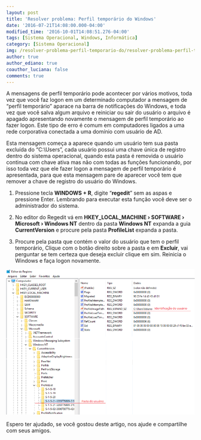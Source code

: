 ```yaml
---
layout: post
title: 'Resolver problema: Perfil temporário do Windows'
date: '2016-07-21T14:08:00.000-04:00'
modified_time: '2016-10-01T14:08:51.276-04:00'
tags: [Sistema Operacional, Windows, Informática]
category: [Sistema Operacional]
img: /resolver-problema-perfil-temporario-do/resolver-problema-perfil-temporario-do.jpg
author: true
author_ediano: true
coauthor_luciana: false
comments: true
---
```


A mensagens de perfil temporário pode acontecer por vários motivos, toda vez que você faz logon em um determinado computador a mensagem de “perfil temporário” aparace na barra de notificações do Windows, e toda vez que você salva algum arquivo e reiniciar ou sair do usuário o arquivo é apagado apresentando novamente o mensagem de perfil temporário ao fazer logon. Este tipo de erro é comum em computadores ligados a uma rede corporativa conectada a uma domínio com usuário de AD.

Esta mensagem começa a aparece quando um usuário tem sua pasta excluída do “C:\Users”, cada usuário possui uma chave única de registro dentro do sistema operacional, quando esta pasta é removida o usuário continua com chave ativa mas não com todas as funções funcionando, por isso toda vez que ele fazer logon a mensagem de perfil temporário é apresentada, para que esta mensagem pare de aparecer você tem que remover a chave de registro do usuário do Windows.

1. Pressione tecla **WINDOWS + R**, digite “**regedit**” sem as aspas e pressione Enter. Lembrando para executar esta função você deve ser o administrador do sistema.

2. No editor do Regedit vá em **HKEY_LOCAL_MACHINE › SOFTWARE › Microsoft › Windows NT** dentro da pasta **Windows NT** expanda a guia **CurrentVersion** e procure pela pasta **ProfileList** expanda a pasta.

3. Procure pela pasta que contém o valor do usuário que tem o perfil temporário, Clique com o botão direito sobre a pasta e em **Excluir**, vai perguntar se tem certeza que deseja excluir clique em sim. Reinicia o Windows e faça logon novamente.

![Registro do Windows](/img/post/resolver-problema-perfil-temporario-do/regedit-windows.png)

Espero ter ajudado, se você gostou deste artigo, nos ajude e compartilhe com seus amigos.